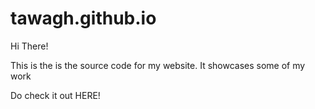 # tawagh.github.io

Hi There!

This is the is the source code for my website. It showcases some of my work

Do check it out HERE!
